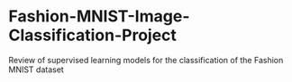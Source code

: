 # Fashion-MNIST-Image-Classification-Project
Review of supervised learning models for the classification of the Fashion MNIST dataset
